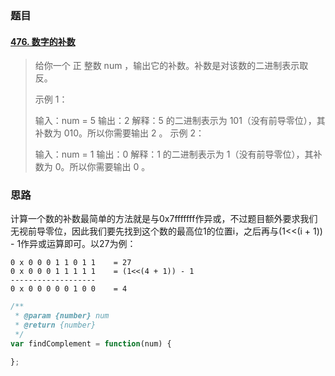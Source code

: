 

### 题目

#### [476. 数字的补数](https://leetcode-cn.com/problems/number-complement/)

> 给你一个 正 整数 num ，输出它的补数。补数是对该数的二进制表示取反。
>
> 示例 1：
>
> 输入：num = 5
> 输出：2
> 解释：5 的二进制表示为 101（没有前导零位），其补数为 010。所以你需要输出 2 。
> 示例 2：
>
> 输入：num = 1
> 输出：0
> 解释：1 的二进制表示为 1（没有前导零位），其补数为 0。所以你需要输出 0 。
>
> 

### 思路

计算一个数的补数最简单的方法就是与0x7fffffff作异或，不过题目额外要求我们无视前导零位，因此我们要先找到这个数的最高位1的位置i，之后再与(1<<(i + 1)) - 1作异或运算即可。以27为例：

```
0 x 0 0 0 1 1 0 1 1    = 27
0 x 0 0 0 1 1 1 1 1    = (1<<(4 + 1)) - 1
-------------------
0 x 0 0 0 0 0 1 0 0    = 4
```



```js
/**
 * @param {number} num
 * @return {number}
 */
var findComplement = function(num) {

};
```





